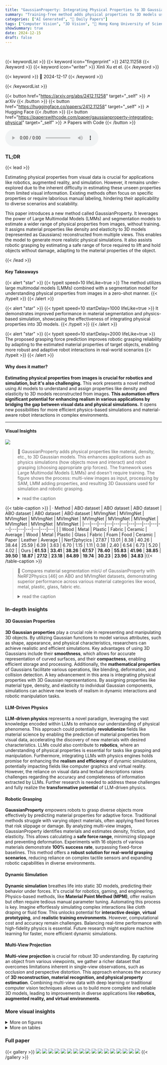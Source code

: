 ```yaml
---
title: "GaussianProperty: Integrating Physical Properties to 3D Gaussians with LMMs"
summary: "Training-free method adds physical properties to 3D models using vision-language models."
categories: ["AI Generated", "🤗 Daily Papers"]
tags: ["Computer Vision", "3D Vision", "🏢 Hong Kong University of Science and Technology",]
showSummary: true
date: 2024-12-15
draft: false
---
```


<br>

{{< keywordList >}}
{{< keyword icon="fingerprint" >}} 2412.11258 {{< /keyword >}}
{{< keyword icon="writer" >}} Xinli Xu et el. {{< /keyword >}}
 
{{< keyword >}} 🤗 2024-12-17 {{< /keyword >}}
 
{{< /keywordList >}}

{{< button href="https://arxiv.org/abs/2412.11258" target="_self" >}}
↗ arXiv
{{< /button >}}
{{< button href="https://huggingface.co/papers/2412.11258" target="_self" >}}
↗ Hugging Face
{{< /button >}}
{{< button href="https://paperswithcode.com/paper/gaussianproperty-integrating-physical" target="_self" >}}
↗ Papers with Code
{{< /button >}}



<audio controls>
    <source src="https://ai-paper-reviewer.com/2412.11258/podcast.wav" type="audio/wav">
    Your browser does not support the audio element.
</audio>


### TL;DR


{{< lead >}}

Estimating physical properties from visual data is crucial for applications like robotics, augmented reality, and simulation. However, it remains under-explored due to the inherent difficulty in estimating these unseen properties from limited visual information. Existing methods often focus on specific properties or require laborious manual labeling, hindering their applicability to diverse scenarios and scalability.

This paper introduces a new method called GaussianProperty. It leverages the power of Large Multimodal Models (LMMs) and segmentation models to estimate a wider range of physical properties from images, without training. It assigns material properties like density and elasticity to 3D models (represented as Gaussians) reconstructed from multiple views. This enables the model to generate more realistic physical simulations. It also assists robotic grasping by estimating a safe range of force required to lift and hold objects without damage, adapting to the material properties of the object.

{{< /lead >}}


#### Key Takeaways

{{< alert "star" >}}
{{< typeit speed=10 lifeLike=true >}} The method utilizes large multimodal models (LMMs) combined with a segmentation model for understanding physical properties from images in a zero-shot manner. {{< /typeit >}}
{{< /alert >}}

{{< alert "star" >}}
{{< typeit speed=10 startDelay=1000 lifeLike=true >}} It demonstrates improved performance in material segmentation and physics-based simulation, showcasing the effectiveness of integrating physical properties into 3D models. {{< /typeit >}}
{{< /alert >}}

{{< alert "star" >}}
{{< typeit speed=10 startDelay=2000 lifeLike=true >}} The proposed grasping force prediction improves robotic grasping reliability by adapting to the estimated material properties of target objects, enabling more robust and adaptive robot interactions in real-world scenarios {{< /typeit >}}
{{< /alert >}}

#### Why does it matter?
**Estimating physical properties from images is crucial for robotics and simulation, but it's also challenging.** This work presents a novel method using AI models to understand and assign properties like density and elasticity to 3D models reconstructed from images. **This automation offers significant potential for enhancing realism in various applications by bridging the gap between visual data and physical simulations.** It opens new possibilities for more efficient physics-based simulations and material-aware robot interactions in complex environments.

------
#### Visual Insights



![](https://arxiv.org/html/2412.11258/x1.png)

> 🔼 GaussianProperty adds physical properties like material, density, etc., to 3D Gaussian models.  This enhances applications such as physics simulations (how objects move and interact) and robot grasping (choosing appropriate grip forces).  The framework uses Large Multimodal Models (LMMs) and doesn't require training.  The figure shows the process: multi-view images as input, processing by SAM, LMM adding properties, and resulting 3D Gaussians used for simulation and robotic grasping.
> <details>
> <summary>read the caption</summary>
> Figure 1:  GaussianProperty is a training-free framework, aiming at adding physical properties to 3D Gaussians with the assistance of LMMs. By assigning physical properties to 3D Gaussians, it promotes several downstream tasks such as physical-based generative dynamics and robot grasping in this work.
> </details>





{{< table-caption >}}
| · Method | ABO dataset | ABO dataset | ABO dataset | ABO dataset | ABO dataset | ABO dataset | MVImgNet | MVImgNet | MVImgNet | MVImgNet | MVImgNet | MVImgNet | MVImgNet | MVImgNet | MVImgNet | MVImgNet | MVImgNet |
|---|---|---|---|---|---|---|---|---|---|---|---|---|---|---|---|---| 
|  | Wood | Metal | Plastic | Fabric | Ceramic | Average | Wood | Metal | Plastic | Glass | Fabric | Foam | Food | Ceramic | Paper | Leather | Average |
| Nerf2phycics | 27.87 | 13.01 | 8.38 | 40.26 | 38.44 | 25.59 | 6.39 | 3.63 | 6.70 | 1.15 | 1.11 | 0.38 | 2.40 | 6.54 | 6.73 | 5.20 | 4.02 |
| Ours | **61.53** | **33.41** | **38.26** | **67.57** | **78.40** | **55.83** | **41.96** | **38.85** | **39.50** | **18.87** | **27.12** | **23.18** | **84.89** | **19.74** | **30.23** | **23.96** | **34.83** |{{< /table-caption >}}

> 🔼 Compares material segmentation mIoU of GaussianProperty with NeRF2Physics [46] on ABO and MVImgNet datasets, demonstrating superior performance across various material categories like wood, metal, plastic, glass, fabric etc.
> <details>
> <summary>read the caption</summary>
> Table 1: Comparison of material segmentation with NeRF2Physics [46] across different categories on ABO and MVImgNet dataset. Our method achieves a more comprehensive and accurate understanding of the object and achieve more precise material segmentation.
> </details>





### In-depth insights


#### 3D Gaussian Properties
**3D Gaussian properties** play a crucial role in representing and manipulating 3D objects. By utilizing Gaussian functions to model various attributes, such as shape, appearance, and physical characteristics, researchers can achieve realistic and efficient simulations. Key advantages of using 3D Gaussians include their **smoothness**, which allows for accurate representation of curved surfaces, and their **compactness**, enabling efficient storage and processing. Additionally, the **mathematical properties** of Gaussians facilitate various operations, like blending, deformation, and collision detection.  A key advancement in this area is integrating physical properties with 3D Gaussian representations. By assigning properties like material type, density, and elasticity to individual Gaussian components, simulations can achieve new levels of realism in dynamic interactions and robotic manipulation tasks.

#### LLM-Driven Physics
**LLM-driven physics** represents a novel paradigm, leveraging the vast knowledge encoded within LLMs to enhance our understanding of physical phenomena.  This approach could potentially **revolutionize** fields like material science by enabling the prediction of material properties from visual data, accelerating the discovery of new materials with desired characteristics. LLMs could also contribute to **robotics**, where an understanding of physical properties is essential for tasks like grasping and manipulation.  Furthermore, integrating LLMs with physics engines holds promise for enhancing the **realism and efficiency** of dynamic simulations, potentially impacting fields like computer graphics and virtual reality.  However, the reliance on visual data and textual descriptions raises challenges regarding the accuracy and completeness of information extracted by LLMs.  Further research is needed to address these challenges and fully realize the **transformative potential** of LLM-driven physics.

#### Robotic Grasping
**GaussianProperty** empowers robots to grasp diverse objects more effectively by predicting material properties for adaptive force. Traditional methods struggle with varying object materials, often applying fixed forces that risk slippage or damage.  By analyzing multi-view images, GaussianProperty identifies materials and estimates density, friction, and elasticity. This allows calculating a **safe force range**, minimizing slippage and preventing deformation.  Experiments with 16 objects of various materials demonstrate **100% success rate**, surpassing fixed-force baselines. This method offers a **robust solution for real-world grasping scenarios**, reducing reliance on complex tactile sensors and expanding robotic capabilities in diverse environments.

#### Dynamic Simulation
**Dynamic simulation** breathes life into static 3D models, predicting their behavior under forces.  It's crucial for robotics, gaming, and engineering. Physics-based methods, like **Material Point Method (MPM)**, offer realism but often require tedious manual parameter tuning. Automating this process is key.  Imagine effortlessly simulating complex interactions like cloth draping or fluid flow.  This unlocks potential for **interactive design**, **virtual prototyping**, and **realistic training environments**. However, computational cost and accuracy remain challenges. Balancing real-time performance with high-fidelity physics is essential.  Future research might explore machine learning for faster, more efficient dynamic simulations.

#### Multi-View Projection
**Multi-view projection** is crucial for robust 3D understanding. By capturing an object from various viewpoints, we gather a richer dataset that overcomes limitations inherent in single-view observations, such as occlusion and perspective distortion.  This approach enhances the accuracy of **3D reconstruction, material recognition, and physical property estimation**. Combining multi-view data with deep learning or traditional computer vision techniques allows us to build more complete and reliable 3D models, leading to improvements in diverse applications like **robotics, augmented reality, and virtual environments**.


### More visual insights

<details>
<summary>More on figures
</summary>


![](https://arxiv.org/html/2412.11258/x2.png)

> 🔼 GaussianProperty begins by employing SAM to segment the object in the input image, creating segmentation masks.  These masks, along with the original images, are then fed into GPT-4V(ision). GPT-4V(ision) leverages a pre-defined material library to predict the physical properties of the segmented regions within the image. This involves matching the visual features of the segments with known material properties. Finally, the estimated physical properties from the 2D images are projected and aggregated onto a 3D Gaussian representation of the object. This utilizes a multi-view approach and a voting strategy to consolidate the 2D estimations into a coherent 3D representation enriched with physical properties.
> <details>
> <summary>read the caption</summary>
> Figure 2: Overall pipeline. Our Gausssian-Property initially leverages SAM to get the segmentation map of the object. Then the original images and the masks are sent to the foundation models like GPT-4V(ision) to get the corresponding physical properties by inquiring the material candidates. After acquiring physical properties from 2D images, we using a multi-view approach and a voting strategy to add physical properties to the reconstruction 3D Gaussians.
> </details>



![](https://arxiv.org/html/2412.11258/x3.png)

> 🔼 This figure illustrates the effectiveness of the combined global-local reasoning module.  On the left, when provided with both the full image and a masked partial image, GPT-4V struggles to identify the dumbbell handle material. On the right, by first providing a global context image, then the masked partial image, and finally the isolated part image, GPT-4V correctly identifies the handle material as metal (often steel).  This demonstrates the importance of contextual information and part-level association for accurate material recognition by LMMs.
> <details>
> <summary>read the caption</summary>
> Figure 3: Left: GPT-4V(ision) struggles to recognize the material when directly provided with both global and partial image inputs. Right: Enhanced with combined global-local information and association, the agent accurately characterizes the component’s properties.
> </details>



![](https://arxiv.org/html/2412.11258/x4.png)

> 🔼 This figure showcases qualitative results of material segmentation. There are four groups of images displayed, each comparing an input RGB image with two corresponding material segmentation outputs: one from a baseline method and one from the proposed method. As shown by the color-coded segmentation outputs, the proposed method delivers more accurate and boundary-precise material predictions compared to the baseline method.  For instance, the proposed method can accurately segment the plastic backrest and the metal frame of a chair, while the baseline method struggles to make these distinctions.
> <details>
> <summary>read the caption</summary>
> Figure 4: Qualitative results of Material Segmentation. Our model makes boundary-accurate physical material predictions.
> </details>



![](https://arxiv.org/html/2412.11258/x5.png)

> 🔼 This figure showcases a downstream application of 3D Gaussians enhanced with physical properties, demonstrating generative dynamics.  By applying forces to the Gaussian representations of objects (a pillow, garbage bin, and chair), the models exhibit realistic movement corresponding to the applied force. In the first row, a chair reacts to a top-down force, realistically illustrating the potential of this physics-based simulation.
> <details>
> <summary>read the caption</summary>
> Figure 5: Generative Dynamics. We present a potential downstream task of 3D Gaussians with physical property, i.e., the generative dynamics. By imposing force, the 3D Gaussians generate corresponding motion. For example, in the first row, we applied a top-down force, the chair exhibited a movement corresponding to the applied force.
> </details>



![](https://arxiv.org/html/2412.11258/x6.png)

> 🔼 This figure showcases examples of robot grasping experiments, comparing the proposed GaussianProperty method against three baselines (MinGF, MidGF, and MaxGF) across different objects and materials, starting from initial to final configurations. It highlights the superior performance of GaussianProperty in successfully grasping objects of diverse material properties without causing damage or slippage.
> <details>
> <summary>read the caption</summary>
> Figure 6: Robot Grasping is a downstream application of GaussianProperty. Several sample cases from robot grasping experiments are presented, where we compare our proposed method (right) against three baselines (middle columns), starting from initial configurations (left).
> </details>



![](https://arxiv.org/html/2412.11258/x7.png)

> 🔼 The figure presents the Jacobi.ai JSR-1 robot platform with a TEK CTAG2F90-C robotic gripper used in the robot grasping experiments. The left image shows the overall robot platform, while the right image focuses on the close-up view of the gripper.
> <details>
> <summary>read the caption</summary>
> Figure 7: The robot platform (left) and the  robotic gripper (right)  utilized in robot grasping experiments.
> </details>



![](https://arxiv.org/html/2412.11258/x8.png)

> 🔼 This figure presents the calibration curve used to determine the relationship between the normalized input to the robotic gripper (ranging from 0 to 100) and the actual grasping force exerted by the gripper in Newtons. The left plot shows the raw data points from the calibration measurements, while the middle and right plots display smoothed versions of the curve using a 5th-order polynomial fit.  This calibration is essential for accurately controlling the grasping force during the robot experiments, as it allows for mapping the desired force to the appropriate normalized input value for the gripper.
> <details>
> <summary>read the caption</summary>
> Figure 8: Calibration curve of robotic gripper grasping force (left) and its 5th-order polynomial smoothings (middle and right).
> </details>



![](https://arxiv.org/html/2412.11258/x9.png)

> 🔼 This figure presents sixteen real-world objects selected for robotic grasping experiments. These objects represent common household items made of diverse materials like plastic, wood, glass, etc. Their inclusion aims to test the robustness of a grasping method across varying weights, shapes, and material properties, as a naive approach might struggle with such diversity.
> <details>
> <summary>read the caption</summary>
> Figure 9: List of selected objects for robot grasping experiments.
> </details>



![](https://arxiv.org/html/2412.11258/x10.png)

> 🔼 This figure showcases the results of real-world robotic grasping experiments across 16 test cases, comparing the proposed GaussianProperty method against three baseline grasping strategies (MinGF, MidGF, and MaxGF). Each row displays a different object, with images from left to right showing the initial configuration, the baseline attempts, and the final result using the proposed approach.  The figure highlights successful grasps, failures, and any instances of slippage or damage. Videos of the experiments are available on the project page.
> <details>
> <summary>read the caption</summary>
> Figure 10: Complete robot grasping experiment results. The 16 test cases along with results in robot grasping experiments are listed. We compare our proposed method (right) against three baselines (middle columns), starting from initial configurations (left). You can view the MP4 videos of the experiments in our project page.
> </details>



![](https://arxiv.org/html/2412.11258/x11.png)

> 🔼 This figure presents a qualitative comparison of hardness prediction between the proposed method and the baseline method, NeRF2physics, on the same object.  The top row displays the input RGB image and the generated hardness predictions from NeRF2physics. The bottom row shows the segmentation map used by the proposed method and its corresponding hardness prediction. The proposed method generates more accurate predictions, marked by clear boundaries between areas with different hardness levels, in contrast to the baseline method, which produces a more blurred and less accurate prediction.
> <details>
> <summary>read the caption</summary>
> Figure 11: Qualitative comparison of hardness prediction. Compared to NeRF2Physics, our method provides more accurate hardness prediction with clear boundaries.
> </details>



![](https://arxiv.org/html/2412.11258/x12.png)

> 🔼 This figure illustrates the process of segmenting an image using the Segment Anything Model (SAM) at three different levels of detail: large, medium, and small.  Each level provides progressively finer segmentations. The authors chose the medium level for their model to balance the trade-off between detailed part-level understanding and computational cost.
> <details>
> <summary>read the caption</summary>
> Figure 12: Segmentation process using SAM at different levels of granularity. From left to right: the input image, large-level segmentation, middle-level segmentation, and small-level segmentation. For our model, we selected the middle-level of SAM prediction to balance part-level object understanding and computational efficiency.
> </details>



![](https://arxiv.org/html/2412.11258/x13.png)

> 🔼 This figure showcases examples of how different parts of 3D objects are labeled with their corresponding material types. The labeling process involves using an interactive segmentation tool to precisely annotate each part of the object in specific views.  The examples provided include a chair labeled with wood, foam, and metal; a hammer labeled with wood and metal; a hand warmer labeled with leather and metal; a bin labeled with metal; a table labeled with wood and metal; and a folding chair labeled with wood and metal. These labeled objects are selected from the ABO-500 dataset, a subset of the Amazon Berkeley Objects (ABO) dataset, specifically designed for evaluating physical reasoning and robotic manipulation tasks.
> <details>
> <summary>read the caption</summary>
> Figure 13: Examples of data labeling. These objects are sourced from the ABO-500 dataset.
> </details>



![](https://arxiv.org/html/2412.11258/x14.png)

> 🔼 This figure showcases the prompt employed by GaussianProperty to elicit material proposals and other physical attributes from the Large Multimodal Model (LMM). The prompt instructs the LMM to first offer a concise caption of the part based on the image. Subsequently, the LMM is tasked with describing the material composition of the part, primarily focusing on the major component. Finally, by combining knowledge of the object and its material, the LMM predicts other properties like hardness, density, Young's modulus, and Poisson's Ratio. The prompt also incorporates adaptive hardness scale selection (Shore A or Shore D) depending on the predicted material. The response format is structured as a tuple for parsing: (caption, material, hardness low-high, <Shore A or Shore D>, density, Young's modulus, Poisson's Ratio).  A predefined library of common materials ensures consistent responses. This structured prompting approach aids the LMM in accurately identifying physical properties by providing clear context and specific instructions.
> <details>
> <summary>read the caption</summary>
> Figure 14: Prompt used for proposing materials and other physical properties.
> </details>



![](https://arxiv.org/html/2412.11258/x15.png)

> 🔼 This figure demonstrates the effectiveness of the frequency-based voting strategy in material segmentation. Without voting, the method misclassifies 'aluminum' and 'wood' as 'plastic' and 'steel.' With voting across multiple views, accurate material predictions can be obtained. In view 1, voting correctly identifies the dumbbell handle as 'aluminum,' while view 9 correctly identifies it as 'wood.' The figure includes images of the original object, property predictions with and without voting, and a segmentation map highlighting the object part.
> <details>
> <summary>read the caption</summary>
> Figure 15: Effects of Frequency-based Voting Strategy. We provide an example to demonstrate the effectiveness of the frequency-based voting strategy. The result misclassified the “aluminum” and “wood” into “plastic” and “’steel’ without voting strategy.
> </details>



![](https://arxiv.org/html/2412.11258/x16.png)

> 🔼 This figure visually compares the material segmentation results obtained using NeRF2Physics and the method proposed in the paper.  The objects shown, sourced from the ABO-500 dataset, include a ladder, a clothing rack, a chair, a sofa, a planter, and a bench. For each object, the input RGB image, features extracted using CLIP, and the material segmentation produced by each method are presented side-by-side.  The segmentation maps offer a color-coded visualization of the different materials identified on each object.  The proposed method generally demonstrates more accurate and detailed material segmentation compared to NeRF2Physics, particularly in distinguishing finer object parts and materials.  For instance, the proposed method correctly identifies the wooden steps and metal frame of the ladder, while NeRF2Physics misclassifies some parts.  Similarly, for the chair, the proposed method differentiates the fabric seat and wooden frame, which NeRF2Physics fails to capture accurately.
> <details>
> <summary>read the caption</summary>
> Figure 16: Qualitative comparison of Material Segmentation. These objects are sourced from the ABO-500 dataset.
> </details>



![](https://arxiv.org/html/2412.11258/x17.png)

> 🔼 Qualitative results of material segmentation on objects from the MVImgNet dataset are presented.  The model accurately segments various materials like wood, fabric, steel, plastic, and glass across different objects, some of which have multiple materials.
> <details>
> <summary>read the caption</summary>
> Figure 17: Qualitative results of object material segmentation on MVImgNet. Our model makes reasonable and boundary-accurate material predictions for objects with multiple or single materials.
> </details>



</details>




<details>
<summary>More on tables
</summary>


{{< table-caption >}}
| Global-to-local | Voting | Average mIoU (%↑) |
|---|---|---| 
|  | ✓ | 22.17 |
| ✓ |  | 51.28 |
| ✓ | ✓ | **55.83** |{{< /table-caption >}}
> 🔼 This table presents an ablation study showcasing the impact of integrating global-to-local knowledge and applying a frequency-based voting strategy on material segmentation performance, measured by mIoU.
> <details>
> <summary>read the caption</summary>
> Table 2: Ablation study of Global-to-Local Knowledge Integration and Frequency-Based Voting.
> </details>

{{< table-caption >}}
| Method | PUR (%) ↑ | NDR (%) ↑ | SR (%) ↑ |
|---|---|---|---| 
| MinGF | 50.00 | **100.00** | 50.00 |
| MidGF | 87.50 | 81.25 | 68.75 |
| MaxGF | **100.00** | 75.00 | 75.00 |
| Ours* | **100.00** | **100.00** | **100.00** |{{< /table-caption >}}
> 🔼 This table presents the results of robotic grasping experiments conducted on 16 objects, comparing the proposed method (GaussianProperty) with three baseline methods (MinGF, MidGF, and MaxGF). Each baseline represents a different level of grasping force applied by the robotic gripper: minimum, medium, and maximum, respectively. The table uses three metrics to evaluate the performance of each method: Pick-Up Rate (PUR), No-Damage Rate (NDR), and overall Success Rate (SR).  The best results are highlighted in bold.
> <details>
> <summary>read the caption</summary>
> Table 3: Results of robot grasping experiments on 16 objects. MinGF, MidGF and MaxGF are baselines with minimum (NG⁢F=15subscript𝑁𝐺𝐹15N_{GF}=15italic_N start_POSTSUBSCRIPT italic_G italic_F end_POSTSUBSCRIPT = 15), medium (NG⁢F=60subscript𝑁𝐺𝐹60N_{GF}=60italic_N start_POSTSUBSCRIPT italic_G italic_F end_POSTSUBSCRIPT = 60) and maximum (NG⁢F=100subscript𝑁𝐺𝐹100N_{GF}=100italic_N start_POSTSUBSCRIPT italic_G italic_F end_POSTSUBSCRIPT = 100) grasping forces applied by the robotic gripper. Bold: best results.
> </details>

{{< table-caption >}}
| Method | ADE (↓) | ALDE (↓) | APE (↓) | MnRE (↑) | PRA (↑) |
|---|---|---|---|---|---| 
| NeRF2Physics | 35.917 | 0.328 | 0.294 | 0.748 | 0.575 |
| Ours* | **28.583** | **0.220** | **0.198** | **0.820** | **0.686** |{{< /table-caption >}}
> 🔼 Comparison of our proposed method and NeRF2Physics on hardness estimation of 10 household objects and 100 points using several metrics (ADE, ALDE, APE, MnRE, PRA). Lower is better for ADE, ALDE, APE while higher is better for MnRE, PRA. Our method outperforms NeRF2Physics on all metrics.
> <details>
> <summary>read the caption</summary>
> Table 4: Estimation of per-point Shore hardness on the real-captured in-house collected dataset (10 objects, 100 points). Bold: best model.
> </details>

{{< table-caption >}}
| Method | ADE (↓) | ALDE (↓) | APE (↓) | MnRE (↑) |
|---|---|---|---|---| 
| NeRF2Physics | 12.761 | 0.803 | **0.589** | 0.498 |
| Ours* | **5.960** | **0.744** | 1.609 | **0.559** |{{< /table-caption >}}
> 🔼 Comparison of mass estimation performance between our proposed method and a baseline method (NeRF2Physics) on the ABO dataset.  The metrics used for evaluation include Absolute Difference Error (ADE), Absolute Log Difference Error (ALDE), Absolute Percentage Error (APE), Min Ratio Error (MnRE), and Pairwise Relationship Accuracy (PRA). Lower values are better for ADE, ALDE, and APE, while higher values are better for MnRE and PRA. The best results are shown in bold.
> <details>
> <summary>read the caption</summary>
> Table 5: Mass estimation on ABO dataset. Bold: best results.
> </details>

</details>




### Full paper

{{< gallery >}}
<img src="https://ai-paper-reviewer.com/2412.11258/1.png" class="grid-w50 md:grid-w33 xl:grid-w25" />
<img src="https://ai-paper-reviewer.com/2412.11258/2.png" class="grid-w50 md:grid-w33 xl:grid-w25" />
<img src="https://ai-paper-reviewer.com/2412.11258/3.png" class="grid-w50 md:grid-w33 xl:grid-w25" />
<img src="https://ai-paper-reviewer.com/2412.11258/4.png" class="grid-w50 md:grid-w33 xl:grid-w25" />
<img src="https://ai-paper-reviewer.com/2412.11258/5.png" class="grid-w50 md:grid-w33 xl:grid-w25" />
<img src="https://ai-paper-reviewer.com/2412.11258/6.png" class="grid-w50 md:grid-w33 xl:grid-w25" />
<img src="https://ai-paper-reviewer.com/2412.11258/7.png" class="grid-w50 md:grid-w33 xl:grid-w25" />
<img src="https://ai-paper-reviewer.com/2412.11258/8.png" class="grid-w50 md:grid-w33 xl:grid-w25" />
<img src="https://ai-paper-reviewer.com/2412.11258/9.png" class="grid-w50 md:grid-w33 xl:grid-w25" />
<img src="https://ai-paper-reviewer.com/2412.11258/10.png" class="grid-w50 md:grid-w33 xl:grid-w25" />
<img src="https://ai-paper-reviewer.com/2412.11258/11.png" class="grid-w50 md:grid-w33 xl:grid-w25" />
<img src="https://ai-paper-reviewer.com/2412.11258/12.png" class="grid-w50 md:grid-w33 xl:grid-w25" />
<img src="https://ai-paper-reviewer.com/2412.11258/13.png" class="grid-w50 md:grid-w33 xl:grid-w25" />
<img src="https://ai-paper-reviewer.com/2412.11258/14.png" class="grid-w50 md:grid-w33 xl:grid-w25" />
<img src="https://ai-paper-reviewer.com/2412.11258/15.png" class="grid-w50 md:grid-w33 xl:grid-w25" />
<img src="https://ai-paper-reviewer.com/2412.11258/16.png" class="grid-w50 md:grid-w33 xl:grid-w25" />
<img src="https://ai-paper-reviewer.com/2412.11258/17.png" class="grid-w50 md:grid-w33 xl:grid-w25" />
{{< /gallery >}}